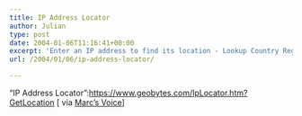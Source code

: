 ```yaml
---
title: IP Address Locator
author: Julian
type: post
date: 2004-01-06T11:16:41+00:00
excerpt: 'Enter an IP address to find its location - Lookup Country Region City etc'
url: /2004/01/06/ip-address-locator/

---
```

&#8220;IP Address Locator&#8221;:https://www.geobytes.com/IpLocator.htm?GetLocation [ via [Marc&#8217;s Voice][1]]

 [1]: https://blogs.it/0100198/